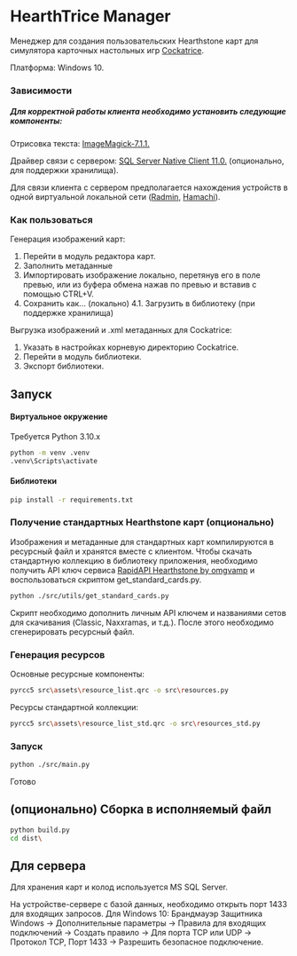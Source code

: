 # HearthTrice Manager
Менеджер для создания пользовательских Hearthstone карт для симулятора карточных настольных игр [Cockatrice](https://cockatrice.github.io/).

Платформа: Windows 10.

### Зависимости
##### Для корректной работы клиента необходимо установить следующие компоненты:
Отрисовка текста: [ImageMagick-7.1.1.](Dependencies/ImageMagick-7.1.1-27-Q16-HDRI-x64-dll.exe)

Драйвер связи с сервером: [SQL Server Native Client 11.0.](Dependencies/sqlncli.msi)  (опционально, для поддержки хранилища).


Для связи клиента с сервером предполагается нахождения устройств в одной виртуальной локальной сети ([Radmin](https://www.radmin-vpn.com/), [Hamachi](https://vpn.net/)).

### Как пользоваться
Генерация изображений карт:
1. Перейти в модуль редактора карт.
2. Заполнить метаданные
3. Импортировать изображение локально, перетянув его в поле превью, или из буфера обмена нажав по превью и вставив с помощью CTRL+V.
4. Сохранить как... (локально)
4.1. Загрузить в библиотеку (при поддержке хранилища)

Выгрузка изображений и .xml метаданных для Cockatrice:
1. Указать в настройках корневую директорию Cockatrice.
2. Перейти в модуль библиотеки.
3. Экспорт библиотеки.

## Запуск
#### Виртуальное окружение
Требуется Python 3.10.x
```sh
python -m venv .venv
.venv\Scripts\activate
```

#### Библиотеки
```sh 
pip install -r requirements.txt
```

### Получение стандартных Hearthstone карт (опционально)
Изображения и метаданные для стандартных карт компилируются в ресурсный файл и хранятся вместе с клиентом. Чтобы скачать стандартную коллекцию в библиотеку приложения, необходимо получить API ключ сервиса [RapidAPI Hearthstone by omgvamp](https://rapidapi.com/omgvamp/api/hearthstone) и воспользоваться скриптом get_standard_cards.py.
```sh
python ./src/utils/get_standard_cards.py
```
Скрипт необходимо дополнить личным API ключем и названиями сетов для скачивания (Classic, Naxxramas, и т.д.). После этого необходимо сгенерировать ресурсный файл.


### Генерация ресурсов

Основные ресурсные компоненты: 
```sh 
pyrcc5 src\assets\resource_list.qrc -o src\resources.py
```
Ресурсы стандартной коллекции:
```sh
pyrcc5 src\assets\resource_list_std.qrc -o src\resources_std.py
```
### Запуск

```sh
python ./src/main.py
```
Готово

## (опционально) Сборка в исполняемый файл  
```sh
python build.py
cd dist\
```

## Для сервера
Для хранения карт и колод используется MS SQL Server. 

На устройстве-сервере с базой данных, необходимо открыть порт 1433 для входящих запросов. 
Для Windows 10:
Брандмауэр Защитника Windows -> Дополнительные параметры -> Правила для входящих подключений -> Создать правило -> Для порта TCP или UDP -> Протокол TCP, Порт 1433 -> Разрешить безопасное подключение.